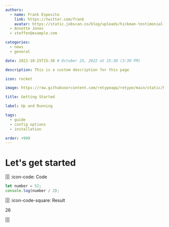 ```yaml
---
authors:
  - name: Frank Esposito
    link: https://twitter.com/frank
    avatar: https://static.jobscan.co/blog/uploads/hickman-testimonial-1.png
  - Annette Jones
  - steffen@example.com

categories:
  - news
  - general

date: 2022-10-25T15:30 # October 25, 2022 at 15:30 (3:30 PM)

description: This is a custom description for this page

icon: rocket

image: https://raw.githubusercontent.com/retypeapp/retype/main/static/headers/guides_getting-started.png

title: Getting Started

label: Up and Running

tags:
  - guide
  - config options
  - installation

order: +999
---
```




Let's get started
=================

||| :icon-code: Code

```javascript #
let number = 52;
console.log(number / 2);
```
||| :icon-code-square: Result

26

|||
